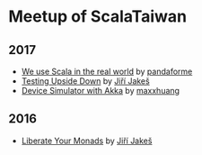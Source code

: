 # Meetup of ScalaTaiwan

## 2017
* [We use Scala in the real world](ScalaTaiwan/blob/master/2017-03-09-We_Use_Scala_In_The_Real_World/README.md) by [pandaforme](https://github.com/pandaforme)
* [Testing Upside Down](ScalaTaiwan/blob/master/2017-02-15-Testing_Upside_Down/README.md) by [Jiří Jakeš](https://github.com/jirijakes)
* [Device Simulator with Akka](ScalaTaiwan/blob/master/2017-01-11-Device_Simulator_with_Akka/README.md) by [maxxhuang](https://github.com/maxxhuang)

## 2016
* [Liberate Your Monads](ScalaTaiwan/blob/master/2016-12-21-Liberate_Your_Monads/README.md) by [Jiří Jakeš](https://github.com/jirijakes)
